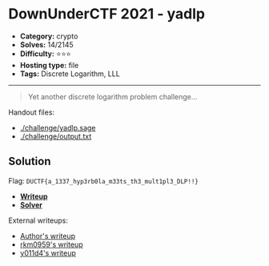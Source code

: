 # DownUnderCTF 2021 - yadlp

- **Category:** crypto
- **Solves:** 14/2145
- **Difficulty:** ⭐️⭐️⭐️
- **Hosting type:** file
- **Tags:** Discrete Logarithm, LLL

---

> Yet another discrete logarithm problem challenge...


Handout files:

- [./challenge/yadlp.sage](./challenge/yadlp.sage)
- [./challenge/output.txt](./challenge/output.txt)

## Solution

Flag: `DUCTF{a_1337_hyp3rb0la_m33ts_th3_mult1pl3_DLP!!}`

- [**Writeup**](./solve/writeup.ipynb)
- [**Solver**](./solve/solve.sage)

External writeups:

- [Author&#39;s writeup](https://jsur.in/posts/2021-09-26-ductf-2021-writeups#yadlp)
- [rkm0959&#39;s writeup](https://rkm0959.tistory.com/239)
- [y011d4&#39;s writeup](https://blog.y011d4.com/20210926-ductf-writeup#yadlp)


